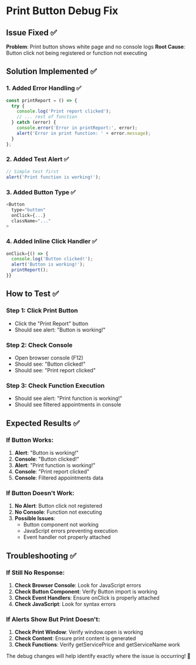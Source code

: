 # Print Button Debug Fix

## Issue Fixed ✅

**Problem**: Print button shows white page and no console logs
**Root Cause**: Button click not being registered or function not executing

## Solution Implemented ✅

### **1. Added Error Handling** ✅
```javascript
const printReport = () => {
  try {
    console.log('Print report clicked');
    // ... rest of function
  } catch (error) {
    console.error('Error in printReport:', error);
    alert('Error in print function: ' + error.message);
  }
};
```

### **2. Added Test Alert** ✅
```javascript
// Simple test first
alert('Print function is working!');
```

### **3. Added Button Type** ✅
```javascript
<Button 
  type="button"
  onClick={...}
  className="..."
>
```

### **4. Added Inline Click Handler** ✅
```javascript
onClick={() => {
  console.log('Button clicked!');
  alert('Button is working!');
  printReport();
}}
```

## How to Test ✅

### **Step 1: Click Print Button**
- Click the "Print Report" button
- Should see alert: "Button is working!"

### **Step 2: Check Console**
- Open browser console (F12)
- Should see: "Button clicked!"
- Should see: "Print report clicked"

### **Step 3: Check Function Execution**
- Should see alert: "Print function is working!"
- Should see filtered appointments in console

## Expected Results ✅

### **If Button Works:**
1. **Alert**: "Button is working!"
2. **Console**: "Button clicked!"
3. **Alert**: "Print function is working!"
4. **Console**: "Print report clicked"
5. **Console**: Filtered appointments data

### **If Button Doesn't Work:**
1. **No Alert**: Button click not registered
2. **No Console**: Function not executing
3. **Possible Issues**:
   - Button component not working
   - JavaScript errors preventing execution
   - Event handler not properly attached

## Troubleshooting ✅

### **If Still No Response:**
1. **Check Browser Console**: Look for JavaScript errors
2. **Check Button Component**: Verify Button import is working
3. **Check Event Handlers**: Ensure onClick is properly attached
4. **Check JavaScript**: Look for syntax errors

### **If Alerts Show But Print Doesn't:**
1. **Check Print Window**: Verify window.open is working
2. **Check Content**: Ensure print content is generated
3. **Check Functions**: Verify getServicePrice and getServiceName work

The debug changes will help identify exactly where the issue is occurring! 🎉
